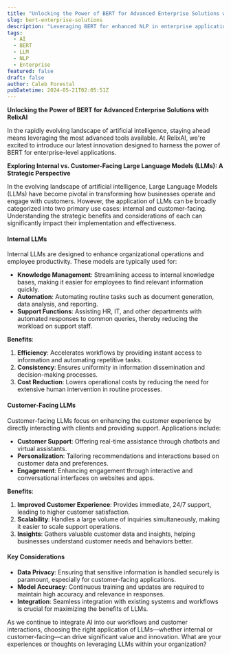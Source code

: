 ```yaml
---
title: "Unlocking the Power of BERT for Advanced Enterprise Solutions with RelixAI"
slug: bert-enterprise-solutions
description: "Leveraging BERT for enhanced NLP in enterprise applications"
tags:
  - AI
  - BERT
  - LLM
  - NLP
  - Enterprise
featured: false
draft: false
author: Caleb Forestal
pubDatetime: 2024-05-21T02:05:51Z
---
```


**Unlocking the Power of BERT for Advanced Enterprise Solutions with RelixAI**

In the rapidly evolving landscape of artificial intelligence, staying ahead means leveraging the most advanced tools available. At RelixAI, we're excited to introduce our latest innovation designed to harness the power of BERT for enterprise-level applications.

**Exploring Internal vs. Customer-Facing Large Language Models (LLMs): A Strategic Perspective**

In the evolving landscape of artificial intelligence, Large Language Models (LLMs) have become pivotal in transforming how businesses operate and engage with customers. However, the application of LLMs can be broadly categorized into two primary use cases: internal and customer-facing. Understanding the strategic benefits and considerations of each can significantly impact their implementation and effectiveness.

#### Internal LLMs
Internal LLMs are designed to enhance organizational operations and employee productivity. These models are typically used for:
- **Knowledge Management**: Streamlining access to internal knowledge bases, making it easier for employees to find relevant information quickly.
- **Automation**: Automating routine tasks such as document generation, data analysis, and reporting.
- **Support Functions**: Assisting HR, IT, and other departments with automated responses to common queries, thereby reducing the workload on support staff.

**Benefits**:
1. **Efficiency**: Accelerates workflows by providing instant access to information and automating repetitive tasks.
2. **Consistency**: Ensures uniformity in information dissemination and decision-making processes.
3. **Cost Reduction**: Lowers operational costs by reducing the need for extensive human intervention in routine processes.

#### Customer-Facing LLMs
Customer-facing LLMs focus on enhancing the customer experience by directly interacting with clients and providing support. Applications include:
- **Customer Support**: Offering real-time assistance through chatbots and virtual assistants.
- **Personalization**: Tailoring recommendations and interactions based on customer data and preferences.
- **Engagement**: Enhancing engagement through interactive and conversational interfaces on websites and apps.

**Benefits**:
1. **Improved Customer Experience**: Provides immediate, 24/7 support, leading to higher customer satisfaction.
2. **Scalability**: Handles a large volume of inquiries simultaneously, making it easier to scale support operations.
3. **Insights**: Gathers valuable customer data and insights, helping businesses understand customer needs and behaviors better.

#### Key Considerations
- **Data Privacy**: Ensuring that sensitive information is handled securely is paramount, especially for customer-facing applications.
- **Model Accuracy**: Continuous training and updates are required to maintain high accuracy and relevance in responses.
- **Integration**: Seamless integration with existing systems and workflows is crucial for maximizing the benefits of LLMs.

As we continue to integrate AI into our workflows and customer interactions, choosing the right application of LLMs—whether internal or customer-facing—can drive significant value and innovation. What are your experiences or thoughts on leveraging LLMs within your organization?

